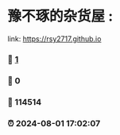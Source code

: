 # 豫不琢的杂货屋 :
link: https://rsy2717.github.io 
### :page_facing_up: [1](https://rsy2717.github.io/tag.html) 
### :speech_balloon: 0 
### :hibiscus: 114514 
### :alarm_clock: 2024-08-01 17:02:07 
